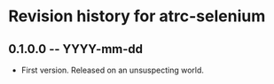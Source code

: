 # Revision history for atrc-selenium

## 0.1.0.0 -- YYYY-mm-dd

* First version. Released on an unsuspecting world.

